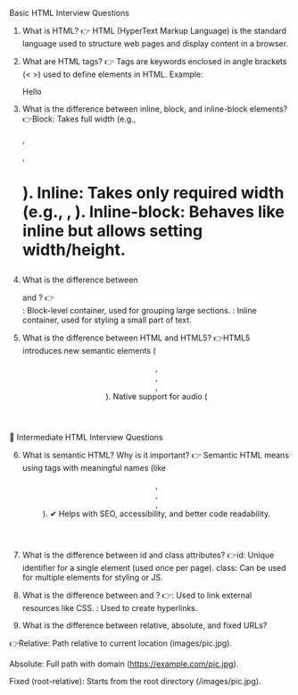 Basic HTML Interview Questions
1. What is HTML?
👉 HTML (HyperText Markup Language) is the standard language used to structure web pages and display content in a browser.


2. What are HTML tags?
👉 Tags are keywords enclosed in angle brackets (< >) used to define elements in HTML.
Example: <p>Hello</p>


3. What is the difference between inline, block, and inline-block elements?
👉Block: Takes full width (e.g., <div>, <p>, <h1>).
Inline: Takes only required width (e.g., <span>, <a>).
Inline-block: Behaves like inline but allows setting width/height.


4. What is the difference between <div> and <span>?
👉<div>: Block-level container, used for grouping large sections.
<span>: Inline container, used for styling a small part of text.


5. What is the difference between HTML and HTML5?
👉HTML5 introduces new semantic elements (<header>, <footer>, <article>, <section>).
Native support for audio (<audio>) and video (<video>).
Local storage & session storage.
Canvas & SVG for graphics.


🔹 Intermediate HTML Interview Questions

6. What is semantic HTML? Why is it important?
👉 Semantic HTML means using tags with meaningful names (like <header>, <footer>, <article>, <nav>).
✔ Helps with SEO, accessibility, and better code readability.


7. What is the difference between id and class attributes?
👉id: Unique identifier for a single element (used once per page).
class: Can be used for multiple elements for styling or JS.


8. What is the difference between <link> and <a>?
👉<link>: Used to link external resources like CSS.
<a>: Used to create hyperlinks.


9. What is the difference between relative, absolute, and fixed URLs?

👉Relative: Path relative to current location (images/pic.jpg).

Absolute: Full path with domain (https://example.com/pic.jpg).

Fixed (root-relative): Starts from the root directory (/images/pic.jpg).
